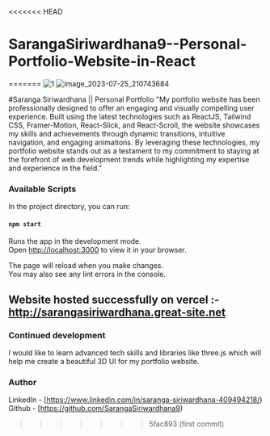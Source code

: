 <<<<<<< HEAD
# SarangaSiriwardhana9--Personal-Portfolio-Website-in-React
=======
![1](https://github.com/SarangaSiriwardhana9/SarangaSiriwardhana9--Personal-Portfolio-Website-in-React/assets/99233703/d3e02baf-f723-4a21-81d0-43a67fc635d4)
![image_2023-07-25_210743684](https://github.com/SarangaSiriwardhana9/SarangaSiriwardhana9--Personal-Portfolio-Website-in-React/assets/99233703/a06d7085-0ef3-42e9-8703-41ad1869f729)

#Saranga Siriwardhana || Personal Portfolio
"My portfolio website has been professionally designed to offer an engaging and visually compelling user experience. Built using the latest 
technologies such as ReactJS, Tailwind CSS, Framer-Motion, React-Slick, and React-Scroll, the website showcases my skills and achievements
through dynamic transitions, intuitive navigation, and engaging animations. By leveraging these technologies, my portfolio website stands 
out as a testament to my commitment to staying at the forefront of web development trends while highlighting my expertise and experience in the field."



### Available Scripts

In the project directory, you can run:

#### `npm start`

Runs the app in the development mode.\
Open [http://localhost:3000](http://localhost:3000) to view it in your browser.

The page will reload when you make changes.\
You may also see any lint errors in the console.


## Website hosted successfully on vercel :- http://sarangasiriwardhana.great-site.net

### Continued development
I would like to learn advanced tech skills and libraries like three.js which will help me create a beautiful 3D UI for my portfolio website.

### Author

LinkedIn - [https://www.linkedin.com/in/saranga-siriwardhana-409494218/)                                                                                  
Github - [https://github.com/SarangaSiriwardhana9)

>>>>>>> 5fac893 (first commit)
